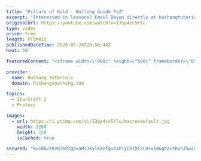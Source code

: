 ```yaml
---
title: "Pillars of Gold - Walling Guide PvZ"
excerpt: "Interested in lessons? Email Devon directly at hushangtutorials@outlook.com ------------------------------------------------------------------------------------------------------- Want to support HuShang Tutorials directly? Patreon is a website where you can contribute a monthly donation that will help"
originalUrl: https://youtube.com/watch?v=I3Sp4sc5Ylc
type: video
price: Free
length: PT3M41S
publishedDateTime: 2020-05-28T20:56:44Z
heat: 50

featuredContent: "<iframe width=\"800\" height=\"500\" frameborder=\"0\" src=\"https://www.youtube.com/embed/I3Sp4sc5Ylc\" allow=\"accelerometer; autoplay; encrypted-media; gyroscope; picture-in-picture\" allowfullscreen></iframe>"

provider:
  name: HuShang Tutorials
  domain: hushangcoaching.com

topics:
  - StarCraft 2
  - Protoss

images:
  - url: https://i.ytimg.com/vi/I3Sp4sc5Ylc/maxresdefault.jpg
    width: 1280
    height: 720
    isCached: true

secured: "kvCB6vTKv836PZgQ+aNs3XxlKXnfgubiP1yC6zXTZL0+xbNGghzvtRvnJ5u2UYRq7YrX5RVMA4YlGBbk5/DmykWt7ZJ+F7sVoju9lJlRwnGkAs/m5KVdb2YaMYDxEuRxNy/BN3aKDIkY1mNVvRSfMOZU5R2eobrOPdG29/L/FOBvGY+tLdWovygowXbDTWcxrOsC15nVO/7ud6hrfo75u3FHdlJCe3gEbOawnN8sD35JWDckUFfVoRhZvnRuaGPEp5MZdhYUxmp+knNmGtDqJ6KbNc3g0lJfFGnn16ArvT6rKTXE8HrszjdAY5pyrOc5kmg8bKHG7oekX1AdQFCSdrcu09jp6Cq/Eu85m7gNw0B1ipwSEEZdcvKVHwDZ3I/tCjaJVKuPWDImM8nb6zGlXW1uRkbKMOeiCc065FsOuR0=;2ZbjBFV194hdO+HaWueAZQ=="
---
```


